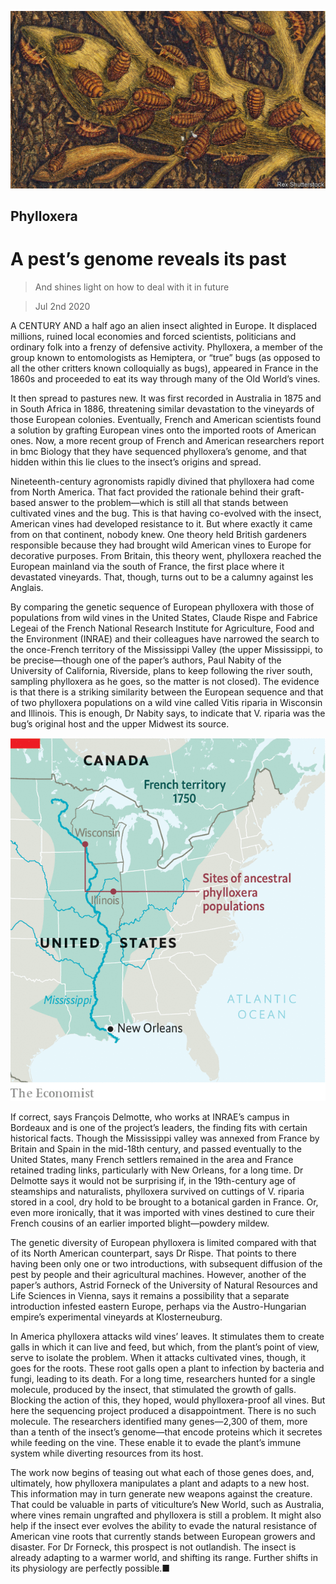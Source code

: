 ![](./images/20200704_STP001_0.jpg)

## Phylloxera

# A pest’s genome reveals its past

> And shines light on how to deal with it in future

> Jul 2nd 2020

A  CENTURY AND a half ago an alien insect alighted in Europe. It displaced millions, ruined local economies and forced scientists, politicians and ordinary folk into a frenzy of defensive activity. Phylloxera, a member of the group known to entomologists as Hemiptera, or “true” bugs (as opposed to all the other critters known colloquially as bugs), appeared in France in the 1860s and proceeded to eat its way through many of the Old World’s vines.

It then spread to pastures new. It was first recorded in Australia in 1875 and in South Africa in 1886, threatening similar devastation to the vineyards of those European colonies. Eventually, French and American scientists found a solution by grafting European vines onto the imported roots of American ones. Now, a more recent group of French and American researchers report in  bmc Biology that they have sequenced phylloxera’s genome, and that hidden within this lie clues to the insect’s origins and spread.

Nineteenth-century agronomists rapidly divined that phylloxera had come from North America. That fact provided the rationale behind their graft-based answer to the problem—which is still all that stands between cultivated vines and the bug. This is that having co-evolved with the insect, American vines had developed resistance to it. But where exactly it came from on that continent, nobody knew. One theory held British gardeners responsible because they had brought wild American vines to Europe for decorative purposes. From Britain, this theory went, phylloxera reached the European mainland via the south of France, the first place where it devastated vineyards. That, though, turns out to be a calumny against les Anglais.

By comparing the genetic sequence of European phylloxera with those of populations from wild vines in the United States, Claude Rispe and Fabrice Legeai of the French National Research Institute for Agriculture, Food and the Environment (INRAE) and their colleagues have narrowed the search to the once-French territory of the Mississippi Valley (the upper Mississippi, to be precise—though one of the paper’s authors, Paul Nabity of the University of California, Riverside, plans to keep following the river south, sampling phylloxera as he goes, so the matter is not closed). The evidence is that there is a striking similarity between the European sequence and that of two phylloxera populations on a wild vine called Vitis riparia in Wisconsin and Illinois. This is enough, Dr Nabity says, to indicate that V. riparia was the bug’s original host and the upper Midwest its source.

![](./images/20200704_STM940.png)

If correct, says François Delmotte, who works at INRAE’s campus in Bordeaux and is one of the project’s leaders, the finding fits with certain historical facts. Though the Mississippi valley was annexed from France by Britain and Spain in the mid-18th century, and passed eventually to the United States, many French settlers remained in the area and France retained trading links, particularly with New Orleans, for a long time. Dr Delmotte says it would not be surprising if, in the 19th-century age of steamships and naturalists, phylloxera survived on cuttings of V. riparia stored in a cool, dry hold to be brought to a botanical garden in France. Or, even more ironically, that it was imported with vines destined to cure their French cousins of an earlier imported blight—powdery mildew.

The genetic diversity of European phylloxera is limited compared with that of its North American counterpart, says Dr Rispe. That points to there having been only one or two introductions, with subsequent diffusion of the pest by people and their agricultural machines. However, another of the paper’s authors, Astrid Forneck of the University of Natural Resources and Life Sciences in Vienna, says it remains a possibility that a separate introduction infested eastern Europe, perhaps via the Austro-Hungarian empire’s experimental vineyards at Klosterneuburg.

In America phylloxera attacks wild vines’ leaves. It stimulates them to create galls in which it can live and feed, but which, from the plant’s point of view, serve to isolate the problem. When it attacks cultivated vines, though, it goes for the roots. These root galls open a plant to infection by bacteria and fungi, leading to its death. For a long time, researchers hunted for a single molecule, produced by the insect, that stimulated the growth of galls. Blocking the action of this, they hoped, would phylloxera-proof all vines. But here the sequencing project produced a disappointment. There is no such molecule. The researchers identified many genes—2,300 of them, more than a tenth of the insect’s genome—that encode proteins which it secretes while feeding on the vine. These enable it to evade the plant’s immune system while diverting resources from its host.

The work now begins of teasing out what each of those genes does, and, ultimately, how phylloxera manipulates a plant and adapts to a new host. This information may in turn generate new weapons against the creature. That could be valuable in parts of viticulture’s New World, such as Australia, where vines remain ungrafted and phylloxera is still a problem. It might also help if the insect ever evolves the ability to evade the natural resistance of American vine roots that currently stands between European growers and disaster. For Dr Forneck, this prospect is not outlandish. The insect is already adapting to a warmer world, and shifting its range. Further shifts in its physiology are perfectly possible.■